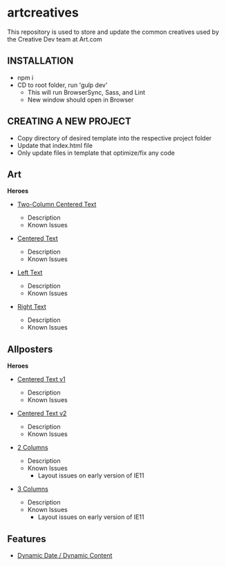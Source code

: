# artcreatives

This repository is used to store and update the common creatives used by the Creative Dev team at Art.com

## INSTALLATION

- npm i
- CD to root folder, run 'gulp dev'
  - This will run BrowserSync, Sass, and Lint
  - New window should open in Browser


## CREATING A NEW PROJECT

- Copy directory of desired template into the respective project folder
- Update that index.html file
- Only update files in template that optimize/fix any code


## Art

**Heroes**

  - [Two-Column Centered Text](/Art/twoColumnCenter.html)
    - Description
    - Known Issues

  - [Centered Text](/Art/centeredText.html)
  	- Description
  	- Known Issues

  - [Left Text](/Art/leftText.html)
  	- Description
  	- Known Issues

  - [Right Text](/Art/rightText.html)
  	- Description
  	- Known Issues



## Allposters

**Heroes**

  - [Centered Text v1](/Allposters/centeredText_v1.html)
  	- Description
  	- Known Issues

  - [Centered Text v2](/Allposters/centeredText_v2.html)
  	- Description
  	- Known Issues

  - [2 Columns](/Allposters/2Columns.html)
  	- Description
  	- Known Issues
  		- Layout issues on early version of IE11

  - [3 Columns](/Allposters/3Columns.html)
  	- Description
  	- Known Issues
  		- Layout issues on early version of IE11


## Features

  - [Dynamic Date / Dynamic Content](/Allposters/2Columns.html)
